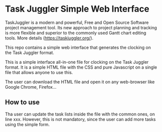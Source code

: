 # Task Juggler Simple Web Interface

TaskJuggler is a modern and powerful, Free and Open Source Software project management tool. Its new approach to project planning and tracking is more flexible and superior to the commonly used Gantt chart editing tools. More details (https://taskjuggler.org/).

This repo contains a simple web interface that generates the clocking on the Task Juggler format. 

This is a simple interface all-in-one file for clocking on the Task Juggler format. It is a simple HTML file with the CSS and pure Javascript on a single file that allows anyone to use this.

The user can download the HTML file and open it on any web-browser like Google Chrome, Firefox...

## How to use

Tha user can update the task lists inside the file with the common ones, on line xxx. However, this is not mandatory, since the user can add more tasks using the simple form.



